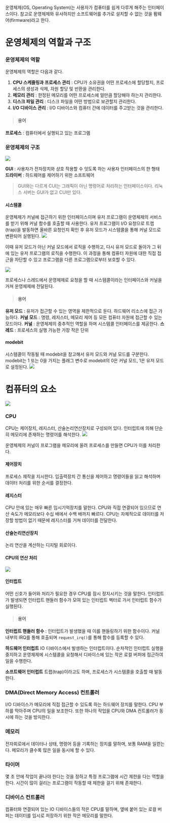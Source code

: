 운영체제(OS, Operating System)는 사용자가 컴퓨터를 쉽게 다루게 해주는 인터페이스이다. 참고로 운영체제와 유사하지만 소프트웨어를 추가로 설치할 수 없는 것을 펌웨어(firmware)라고 한다.

# 운영체제의 역할과 구조
### 운영체제의 역할
운영체제의 역할은 다음과 같다.

1. **CPU 스케줄링과 프로세스 관리** : CPU가 소유권을 어떤 프로세스에 할당할지, 프로세스의 생성과 삭제, 자원 할당 및 반환을 관리한다.
2. **메모리 관리** : 한정된 메모리를 어떤 프로세스에 얼만큼 할당해야 하는지 관리한다.
3. **디스크 파일 관리** : 디스크 파일을 어떤 방법으로 보관할지 관리한다.
4. **I/O 디바이스 관리** : I/O 디바이스와 컴퓨터 간에 데이터를 주고받는 것을 관리한다.

> #### 용어
**프로세스** : 컴퓨터에서 실행되고 있는 프로그램

### 운영체제의 구조
![](https://velog.velcdn.com/images/pyoung/post/98d14aca-6ec3-41d0-9fac-6ca75321e33f/image.png)

**GUI** : 사용자가 전자장치와 상호 작용할 수 잇도록 하는 사용자 인터페이스의 한 형태
**드라이버** : 하드웨어를 제어하기 위한 소프트웨어

> GUI와는 다르게 CUI는 그래픽이 아닌 명령어로 처리하는 인터페이스이다. 리눅스 서버는 GUI가 없고 CUI만 있다.

#### 시스템콜
운영체제가 커널에 접근하기 위한 인터페이스이며 유저 프로그램이 운영체제의 서비스를 받기 위해 커널 함수를 호출할 때 사용한다. 유저 프로그램이 I/O 요청으로 트랩(trap)을 발동하면 올바른 요청인지 확인 후 유저 모드가 시스템콜을 통해 커널 모드로 변환되어 실행된다.
![](https://velog.velcdn.com/images/pyoung/post/a5b9dcd9-e8f6-4f86-a710-4db40724de8d/image.png)

이때 유저 모드가 아닌 커널 모드에서 로직을 수행하고, 다시 유저 모드로 돌아가 그 뒤에 있는 유저 프로그램의 로직을 수행한다. 이 과정을 통해 컴퓨터 자원에 대한 직접 접근을 차단할 수 있고 프로그램을 다른 프로그램으로부터 보호할 수 있다.

![](https://velog.velcdn.com/images/pyoung/post/d5800d56-b567-47c1-ad7b-e8fee2396c51/image.png)

프로세스나 스레드에서 운영체제로 요청을 할 때 시스템콜이라는 인터페이스와 커널을 거쳐 운영체제에 전달된다.

> #### 용어
**유저 모드** : 유저가 접근할 수 있는 영역을 제한적으로 둔다. 하드웨어 리소스에 접근 가능하다.
**커널 모드** : 명령, 레지스터, 메모리 제어 등 모든 컴퓨터 자원에 접근할 수 있는 모드이다.
**커널** : 운영체제의 중추적인 역할을 하며 시스템콜 인터페이스를 제공한다.
**스레드** : 프로세스의 실행 가능한 가장 작은 단위

#### modebit
시스템콜이 작동될 때 modebit을 참고해서 유저 모드와 커널 모드를 구분한다. modebit는 1 또는 0을 가지는 플래그 변수로 modebit의 0은 커널 모드, 1은 유저 모드로 설정된다.
![](https://velog.velcdn.com/images/pyoung/post/8a5dbbd3-24be-4cb1-8274-31d812a82fe3/image.png)

# 컴퓨터의 요소
![](https://velog.velcdn.com/images/pyoung/post/be7a3868-e3b6-48a6-9bb3-4342df87fdb8/image.png)

### CPU
CPU는 제어장치, 레지스터, 산술논리연산장치로 구성되어 있다. 인터럽트에 의해 단순히 메모리에 존재하는 명령어를 해석한다.
![](https://velog.velcdn.com/images/pyoung/post/a3ef34d9-b2b2-4104-9d94-15944e4faea2/image.png)

운영체제의 커널이 프로그램을 메모리에 올려 프로세스를 만들면 CPU가 이를 처리한다.

#### 제어장치
프로세스 제작을 지시한다. 입출력장치 간 통신을 제어하고 명령어들을 읽고 해석하며 데이터 처리를 위한 순서를 결정한다.

#### 레지스터
CPU 안에 있는 매우 빠른 임시기억장치를 말한다. CPU와 직접 연결되어 있으므로 연산 속도가 메모리보다 수십 배에서 수백 배까지 빠르다. CPU는 자체적으로 데이터를 저장할 방법이 없기 때문에 레지스터를 거쳐 데이터를 전달한다.

#### 산술논리연산장치
논리 연산을 계산하는 디지털 회로이다.

#### CPU의 연산 처리
![](https://velog.velcdn.com/images/pyoung/post/c337b517-918f-4c61-ba85-0b26c45f52a1/image.png)

#### 인터럽트
어떤 신호가 들어와 처리가 필요한 경우 CPU를 잠시 정지시키는 것을 말한다. 인터럽트가 발생되면 인터럽트 핸들러 함수가 모여 있는 인터럽트 벡터로 가서 인터럽트 함수가 실행된다.

> #### 용어
**인터럽트 핸들러 함수** : 인터럽트가 발생했을 때 이를 핸들링하기 위한 함수이다. 커널 내부의 IRQ를 통해 호출되며 `request_irq()`를 통해 함수를 등록할 수 있다.

**하드웨어 인터럽트**
IO 디바이스에서 발생하는 인터럽트이다. 순차적인 인터럽트 실행을 중지하고 운영체제에 시스템콜을 요청해서 디바이스에 있는 작은 로컬 버퍼에 접근하여 일을 수행한다.

**소프트웨어 인터럽트**
트랩(trap)이라고도 하며, 프로세스가 시스템콜을 호출할 때 발동한다.

### DMA(Direct Memory Access) 컨트롤러
I/O 디바이스가 메모리에 직접 접근할 수 있도록 하는 하드웨어 장치를 말한다. CPU 부하를 막아주며 CPU의 일을 보조한다. 또한 하나의 작업을 CPU와 DMA 컨트롤러가 동시에 하는 것을 방지한다.

### 메모리
전자회로에서 데이터나 상태, 명령어 등을 기록하는 장치를 말하며, 보통 RAM을 일컫는다. 메모리가 클수록 많은 일을 동시에 할 수 있다.

### 타이머
몇 초 안에 작업이 끝나야 한다는 것을 정하고 특정 프로그램에 시간 제한을 다는 역할을 한다. 시간이 많이 걸리는 프로그램이 작동할 때 제한을 걸기 위해 존재한다.

### 디바이스 컨트롤러
컴퓨터와 연결되어 있는 IO 디바이스들의 작은 CPU를 말하며, 옆에 붙어 있는 로컬 버퍼는 데이터를 임시로 저장하기 위한 작은 메모리를 말한다.